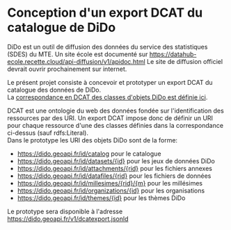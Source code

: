 # Conception d'un export DCAT du catalogue de DiDo
DiDo est un outil de diffusion des données du service des statistiques (SDES) du MTE.
Un site école est documenté sur https://datahub-ecole.recette.cloud/api-diffusion/v1/apidoc.html
Le site de diffusion officiel devrait ouvrir prochainement sur internet.

Le présent projet consiste à concevoir et prototyper un export DCAT du catalogue des données de DiDo.  
La [correspondance en DCAT des classes d'objets DiDo est définie ici](mapping.md).  

DCAT est une ontologie du web des données fondée sur l'identification des ressources par des URI.
Un export DCAT impose donc de définir un URI pour chaque ressource d'une des classes définies dans la correspondance ci-dessus (sauf rdfs:Literal).  
Dans le prototype les URI des objets DiDo sont de la forme:

  - https://dido.geoapi.fr/id/catalog pour le catalogue
  - https://dido.geoapi.fr/id/datasets/{id} pour les jeux de données DiDo
  - https://dido.geoapi.fr/id/attachments/{rid} pour les fichiers annexes
  - https://dido.geoapi.fr/id/datafiles/{rid} pour les fichiers de données
  - https://dido.geoapi.fr/id/millesimes/{rid}/{m} pour les millésimes
  - https://dido.geoapi.fr/id/organizations/{id} pour les organisations
  - https://dido.geoapi.fr/id/themes/{id} pour les thèmes DiDo

Le prototype sera disponible à l'adresse https://dido.geoapi.fr/v1/dcatexport.jsonld  


